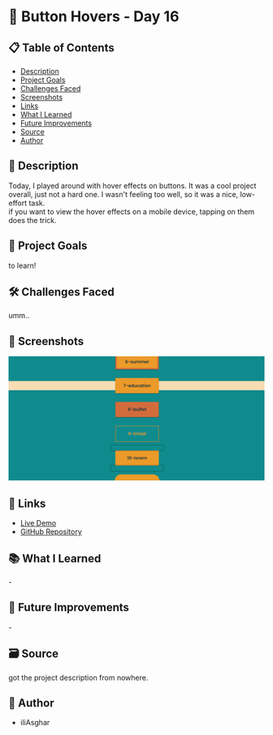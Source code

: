 # 🚀 Button Hovers - Day 16

## 📋 Table of Contents

- [Description](#📖-description)
- [Project Goals](#🎯-project-goals)
- [Challenges Faced](#🛠-challenges-faced)
- [Screenshots](#📸-screenshots)
- [Links](#🔗-links)
- [What I Learned](#📚-what-i-learned)
- [Future Improvements](#🚀-future-improvements)
- [Source](#🗃️-source)
- [Author](#👤-author)

## 📖 Description

Today, I played around with hover effects on buttons. It was a cool project overall, just not a hard one. I wasn't feeling too well, so it was a nice, low-effort task. <br> if you want to view the hover effects on a mobile device, tapping on them does the trick. 


## 🎯 Project Goals

to learn!

## 🛠 Challenges Faced

umm..

## 📸 Screenshots

![screenshot](<../../project screenshots/16.png>)

## 🔗 Links

- [Live Demo](https://iliasghar.github.io/100-Days--100--Frontend--Challanges/projects/016-%20Button%20Hovers/)
- [GitHub Repository](https://github.com/iliAsghar/100-Days--100--Frontend--Challanges/tree/main/projects/016-%20Button%20Hovers)

## 📚 What I Learned

\-

## 🚀 Future Improvements

\-

## 🗃️ Source

got the project description from nowhere.

## 👤 Author

- iliAsghar